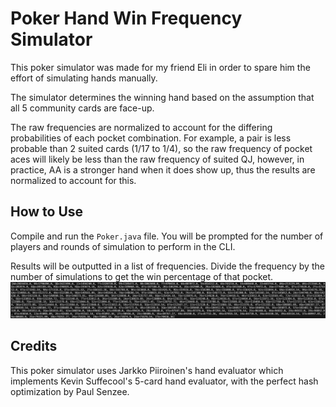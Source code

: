 # Poker Hand Win Frequency Simulator

This poker simulator was made for my friend Eli in order to spare him the effort of simulating hands manually.

The simulator determines the winning hand based on the assumption that all 5 community cards are face-up.

The raw frequencies are normalized to account for the differing probabilities of each pocket combination.  For example, a pair is less probable than 2 suited cards (1/17 to 1/4), so the raw frequency of pocket aces will likely be less than the raw frequency of suited QJ, however, in practice, AA is a stronger hand when it does show up, thus the results are normalized to account for this.

## How to Use
Compile and run the `Poker.java` file.  You will be prompted for the number of players and rounds of simulation to perform in the CLI.

Results will be outputted in a list of frequencies.  Divide the frequency by the number of simulations to get the win percentage of that pocket.
![Frequency output](example_sim.png)

## Credits

This poker simulator uses Jarkko Piiroinen's hand evaluator which implements Kevin Suffecool's 5-card hand evaluator,
with the perfect hash optimization by Paul Senzee.
